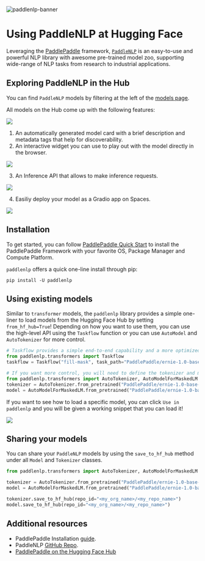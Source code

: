 ![paddlenlp-banner](https://huggingface.co/datasets/huggingface/documentation-images/resolve/main/hub/PaddleNLP-logo.png)

# Using PaddleNLP at Hugging Face

Leveraging the [PaddlePaddle](https://github.com/PaddlePaddle/Paddle) framework, [`PaddleNLP`](https://github.com/PaddlePaddle/PaddleNLP) is an easy-to-use and powerful NLP library with awesome pre-trained model zoo, supporting wide-range of NLP tasks from research to industrial applications.

## Exploring PaddleNLP in the Hub

You can find `PaddleNLP` models by filtering at the left of the [models page](https://huggingface.co/models?library=paddlenlp&sort=downloads).

All models on the Hub come up with the following features:

<div class="flex justify-center">
<img src="https://huggingface.co/datasets/huggingface/documentation-images/resolve/main/hub/PaddleNLP-5.jpg"/>
</div>


1. An automatically generated model card with a brief description and metadata tags that help for discoverability.
2. An interactive widget you can use to play out with the model directly in the browser.


<div class="flex justify-center">
<img src="https://huggingface.co/datasets/huggingface/documentation-images/resolve/main/hub/PaddleNLP.jpg"/>
</div>


3. An Inference API that allows to make inference requests.

<div class="flex justify-center">
<img src="https://huggingface.co/datasets/huggingface/documentation-images/resolve/main/hub/PaddleNLP-3.jpg"/>
</div>

4. Easiliy deploy your model as a Gradio app on Spaces.

<div class="flex justify-center">
<img src="https://huggingface.co/datasets/huggingface/documentation-images/resolve/main/hub/PaddleNLP-4.jpg"/>
</div>




## Installation

To get started, you can follow [PaddlePaddle Quick Start](https://www.paddlepaddle.org.cn/en/install) to install the PaddlePaddle Framework with your favorite OS, Package Manager and Compute Platform.

`paddlenlp` offers a quick one-line install through pip:

```
pip install -U paddlenlp
```

## Using existing models

Similar to `transformer` models, the `paddlenlp` library provides a simple one-liner to load models from the Hugging Face Hub by setting `from_hf_hub=True`! Depending on how you want to use them, you can use the high-level API using the `Taskflow` function or you can use `AutoModel` and `AutoTokenizer` for more control.

```py
# Taskflow provides a simple end-to-end capability and a more optimized experience for inference
from paddlenlp.transformers import Taskflow
taskflow = Taskflow("fill-mask", task_path="PaddlePaddle/ernie-1.0-base-zh", from_hf_hub=True)

# If you want more control, you will need to define the tokenizer and model.
from paddlenlp.transformers import AutoTokenizer, AutoModelForMaskedLM
tokenizer = AutoTokenizer.from_pretrained("PaddlePaddle/ernie-1.0-base-zh", from_hf_hub=True)
model = AutoModelForMaskedLM.from_pretrained("PaddlePaddle/ernie-1.0-base-zh", from_hf_hub=True)
```

If you want to see how to load a specific model, you can click `Use in paddlenlp` and you will be given a working snippet that you can load it!

<div class="flex justify-center">
<img src="https://huggingface.co/datasets/huggingface/documentation-images/resolve/main/hub/PaddleNLP-1.jpg"/>
</div>


## Sharing your models

You can share your `PaddleNLP` models by using the `save_to_hf_hub` method under all `Model` and `Tokenizer` classes.

```py
from paddlenlp.transformers import AutoTokenizer, AutoModelForMaskedLM

tokenizer = AutoTokenizer.from_pretrained("PaddlePaddle/ernie-1.0-base-zh", from_hf_hub=True)
model = AutoModelForMaskedLM.from_pretrained("PaddlePaddle/ernie-1.0-base-zh", from_hf_hub=True)

tokenizer.save_to_hf_hub(repo_id="<my_org_name>/<my_repo_name>")
model.save_to_hf_hub(repo_id="<my_org_name>/<my_repo_name>")
```

## Additional resources

- PaddlePaddle Installation [guide](https://www.paddlepaddle.org.cn/en/install).
- PaddleNLP [GitHub Repo](https://github.com/PaddlePaddle/PaddleNLP).
- [PaddlePaddle on the Hugging Face Hub](https://huggingface.co/PaddlePaddle)
